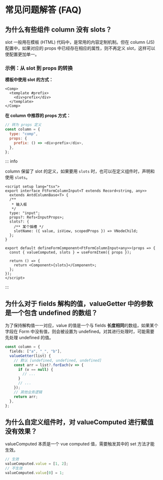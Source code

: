 # 常见问题解答 (FAQ)

## 为什么有些组件 column 没有 slots？

slot 一般用在模板 (HTML) 代码中，是常用的内容定制机制。但在 column (JS) 配置中，如果对应的 props 中已经存在相应的属性，则不再定义 slot，这样可以使配置更加单一。

### 示例：从 slot 到 props 的转换

**模板中使用 slot 的方式：**

```vue
<Comp>
  <template #prefix>
    <div>prefix</div>
  </template>
</Comp>
```

**在 column 中推荐的 props 方式：**

```js
// 转为 props 定义
const column = {
  type: "comp",
  props: {
    prefix: () => <div>prefix</div>,
  },
};
```

::: info

column 保留了 slot 的定义，如果要用 `slots` 时，也可以在定义组件时，声明和使用 `slots`。

```tsx-vue
<script setup lang="tsx">
export interface FtFormColumnInput<T extends Record<string, any>>
  extends AntdColumnBase<T> {
  /**
   * 输入框
   */
  type: "input";
  props?: Refs<InputProps>;
  slots?: {
    /** 某个插槽 */
    slotName: ({ value, isView, scopedProps }) => VNodeChild;
  };
}

export default defineFormComponent<FtFormColumnInput<any>>(props => {
  const { valueComputed, slots } = useFormItem({ props });

  return () => {
    return <Component>{slots}</Component>;
  };
});
</script>
```

:::

## 为什么对于 fields 解构的值，valueGetter 中的参数是一个包含 undefined 的数组？

为了保持解构值一一对应，value 的值是一个与 fields **长度相同**的数组，如果某个字段在 Form 中没有值，则会被设置为 undefined。对其进行处理时，可能需要先处理 undefined 的值。

```ts
const column = {
  fields: ["a", "_", "b"],
  valueGetter(list) {
    // 默认 [undefined, undefined, undefined]
    const arr = list?.forEach(v => {
      if (v == null) {
        // ...
      }
      // ...
    });
    // 其他业务逻辑
    return arr;
  },
};
```

## 为什么自定义组件时，对 valueComputed 进行赋值没有效果？

valueComputed 本质是一个 vue computed 值，需要触发其中的 set 方法才能生效。

```ts
// 生效
valueComputed.value = [1, 2];
// 不生效
valueComputed.value[0] = 1;
```
